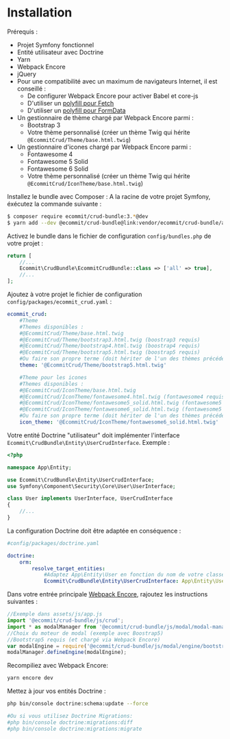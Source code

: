 # Installation

Prérequis :
* Projet Symfony fonctionnel
* Entité utilisateur avec Doctrine
* Yarn
* Webpack Encore
* jQuery
* Pour une compatibilité avec un maximum de navigateurs Internet, il est conseillé :
  * De configurer Webpack Encore pour activer Babel et core-js
  * D'utiliser un [polyfill pour Fetch](https://github.com/github/fetch)
  * D'utiliser un [polyfill pour FormData](https://github.com/jimmywarting/FormData)
* Un gestionnaire de thème chargé par Webpack Encore parmi :
    * Bootstrap 3
    * Votre thème personnalisé (créer un thème Twig qui hérite `@EcommitCrud/Theme/base.html.twig`)
* Un gestionnaire d'icones chargé par Webpack Encore parmi :
    * Fontawesome 4
    * Fontawesome 5 Solid
    * Fontawesome 6 Solid
    * Votre thème personnalisé (créer un thème Twig qui hérite `@EcommitCrud/IconTheme/base.html.twig`)

Installez le bundle avec Composer : A la racine de votre projet Symfony, éxécutez la commande suivante :

```bash
$ composer require ecommit/crud-bundle:3.*@dev
$ yarn add --dev @ecommit/crud-bundle@link:vendor/ecommit/crud-bundle/assets
```

Activez le bundle dans le fichier de configuration `config/bundles.php` de votre projet :

```php
return [
    //...
    Ecommit\CrudBundle\EcommitCrudBundle::class => ['all' => true],
    //...
];
```

Ajoutez à votre projet le fichier de configuration `config/packages/ecommit_crud.yaml` :

```yaml
ecommit_crud:
    #Theme
    #Themes disponibles :
    #@EcommitCrud/Theme/base.html.twig
    #@EcommitCrud/Theme/bootstrap3.html.twig (boostrap3 requis)
    #@EcommitCrud/Theme/bootstrap4.html.twig (boostrap4 requis)
    #@EcommitCrud/Theme/bootstrap5.html.twig (boostrap5 requis)
    #Ou faire son propre terme (doit hériter de l'un des thèmes précédents)
    theme: '@EcommitCrud/Theme/bootstrap5.html.twig'

    #Theme pour les icones
    #Themes disponibles :
    #@EcommitCrud/IconTheme/base.html.twig
    #@EcommitCrud/IconTheme/fontawesome4.html.twig (fontawesome4 requis)
    #@EcommitCrud/IconTheme/fontawesome5_solid.html.twig (fontawesome5 Solid requis)
    #@EcommitCrud/IconTheme/fontawesome6_solid.html.twig (fontawesome5 Solid requis)
    #Ou faire son propre terme (doit hériter de l'un des thèmes précédents)
    icon_theme: '@EcommitCrud/IconTheme/fontawesome6_solid.html.twig'
```

Votre entité Doctrine "utilisateur" doit implémenter l'interface `Ecommit\CrudBundle\Entity\UserCrudInterface`. Exemple :

```php
<?php

namespace App\Entity;

use Ecommit\CrudBundle\Entity\UserCrudInterface;
use Symfony\Component\Security\Core\User\UserInterface;

class User implements UserInterface, UserCrudInterface
{
    //...
}
```

La configuration Doctrine doit être adaptée en conséquence :

```yaml
#config/packages/doctrine.yaml

doctrine:
    orm:
        resolve_target_entities:
            #Adaptez App\Entity\User en fonction du nom de votre classe utilisateur
            Ecommit\CrudBundle\Entity\UserCrudInterface: App\Entity\User
```

Dans votre entrée principale [Webpack Encore](https://symfony.com/doc/current/frontend.html), rajoutez les instructions suivantes :

```js
//Exemple dans assets/js/app.js
import '@ecommit/crud-bundle/js/crud';
import * as modalManager from '@ecommit/crud-bundle/js/modal/modal-manager';
//Choix du moteur de modal (exemple avec Boostrap5)
//Bootstrap5 requis (et chargé via Webpack Encore)
var modalEngine = require('@ecommit/crud-bundle/js/modal/engine/bootstrap5');
modalManager.defineEngine(modalEngine);
```

Recompiliez avec Webpack Encore:

```bash
yarn encore dev
```

Mettez à jour vos entités Doctrine :

```bash
php bin/console doctrine:schema:update --force

#Ou si vous utilisez Doctrine Migrations:
#php bin/console doctrine:migrations:diff
#php bin/console doctrine:migrations:migrate
```
